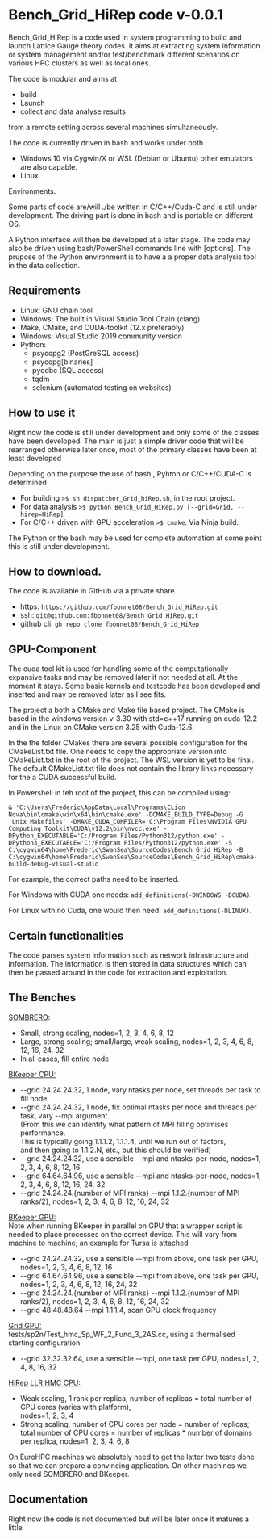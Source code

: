 Bench_Grid_HiRep code v-0.0.1
============================
Bench_Grid_HiRep is a code used in system programming to build and 
launch Lattice Gauge theory codes. It aims at extracting system
information or system management and/or test/benchmark different
scenarios on various HPC clusters as well as local ones.

The code is modular and aims at 
* build
* Launch
* collect and data analyse results

from a remote setting across several machines simultaneously.

The code is currently driven in bash and works under both 
* Windows 10 via Cygwin/X or WSL (Debian or Ubuntu) other emulators are also capable. 
* Linux

Environments. 

Some parts of code are/will ./be written in C/C++/Cuda-C and is
still under development. The driving part is done in bash and
is portable on different OS.

A Python interface will then be developed at a later stage. The code
may also be driven using bash/PowerShell commands line with [options].
The prupose of the Python environment is to have a a proper data
analysis tool in the data collection.

Requirements
------------
* Linux: GNU chain tool
* Windows: The built in Visual Studio Tool Chain (clang)
* Make, CMake, and CUDA-toolkit (12.x preferably)
* Windows: Visual Studio 2019 community version
* Python:
    - psycopg2 (PostGreSQL access)
    - psycopg[binaries]
    - pyodbc (SQL access)
    - tqdm
    - selenium (automated testing on websites)

How to use it
-------------
Right now the code is still under development and only some of the
classes have been developed. The main is just a simple driver code that
will be rearranged otherwise later once, most of the primary classes
have been at least developed

Depending on the purpose the use of bash , Pyhton or C/C++/CUDA-C
is determined

- For building ```>$ sh dispatcher_Grid_hiRep.sh```, in the root project.
- For data analysis ```>$ python Bench_Grid_HiRep.py [--grid=Grid, --hirep=HiRep]```
- For C/C++ driven with GPU acceleration ```>$ cmake```. Via Ninja build.

The Python or the bash may be used for complete automation
at some point this is still under development.

How to download.
-----------------
The code is available in GitHub via a private share.

- https: ```https://github.com/fbonnet08/Bench_Grid_HiRep.git```
- ssh: ```git@github.com:fbonnet08/Bench_Grid_HiRep.git```
- github cli: ```gh repo clone fbonnet08/Bench_Grid_HiRep```

GPU-Component
--------------
The cuda tool kit is used for handling some of the computationally expansive
tasks and may be removed later if not needed at all. At the moment
it stays. Some basic kernels and testcode has been developed and
inserted and may be removed later as I see fits.

The project a both a CMake and Make file based project. The CMake is based
in the windows version v-3.30 with std=c++17
running on cuda-12.2 and in the Linux on CMake version 3.25 with Cuda-12.6.

In the the folder CMakes there are several possible configuration for the CMakeList.txt
file. One needs to copy the appropriate version into CMakeList.txt in the root of the project.
The WSL version is yet to be final. The default CMakeList.txt file does not contain the library links
necessary for the a CUDA successful build.

In Powershell in teh root of the project, this can be compiled using:

``
& 'C:\Users\Frederic\AppData\Local\Programs\CLion Nova\bin\cmake\win\x64\bin\cmake.exe' -DCMAKE_BUILD_TYPE=Debug -G 'Unix Makefiles' -DMAKE_CUDA_COMPILER='C:\Program Files\NVIDIA GPU Computing Toolkit\CUDA\v12.2\bin\nvcc.exe' -DPython_EXECUTABLE='C:/Program Files/Python312/python.exe' -DPython3_EXECUTABLE='C:/Program Files/Python312/python.exe' -S C:\cygwin64\home\Frederic\SwanSea\SourceCodes\Bench_Grid_HiRep -B C:\cygwin64\home\Frederic\SwanSea\SourceCodes\Bench_Grid_HiRep\cmake-build-debug-visual-studio
``

For example, the correct paths need to be inserted.

For Windows with CUDA one needs: ``add_definitions(-DWINDOWS -DCUDA)``.

For Linux with no Cuda, one would then need: ``add_definitions(-DLINUX)``.

Certain functionalities
------------------------
The code parses system information such as network infrastructure and
information. The information is then stored in data structures which
can then be passed around in the code for extraction and
exploitation.

The Benches
-------------

<u>SOMBRERO:</u>
- Small, strong scaling, nodes=1, 2, 3, 4, 6, 8, 12
- Large, strong scaling; small/large, weak scaling, nodes=1, 2, 3, 4, 6, 8, 12, 16, 24, 32
- In all cases, fill entire node

<u>BKeeper CPU:</u>
- --grid 24.24.24.32, 1 node, vary ntasks per node, set threads per task to fill node
- --grid 24.24.24.32, 1 node, fix optimal ntasks per node and threads per task, vary --mpi argument. \
    (From this we can identify what pattern of MPI filling optimises performance. \
    This is typically going 1.1.1.2, 1.1.1.4, until we run out of factors, \
    and then going to 1.1.2.N, etc., but this should be verified)
- --grid 24.24.24.32, use a sensible --mpi and ntasks-per-node, nodes=1, 2, 3, 4, 6, 8, 12, 16
- --grid 64.64.64.96, use a sensible --mpi and ntasks-per-node, nodes=1, 2, 3, 4, 6, 8, 12, 16, 24, 32
- --grid 24.24.24.{number of MPI ranks} --mpi 1.1.2.{number of MPI ranks/2}, nodes=1, 2, 3, 4, 6, 8, 12, 16, 24, 32

<u>BKeeper GPU:</u>\
Note when running BKeeper in parallel on GPU that a wrapper script is needed to place processes on the correct device.
This will vary from machine to machine; an example for Tursa is attached
- --grid 24.24.24.32, use a sensible --mpi from above, one task per GPU, nodes=1, 2, 3, 4, 6, 8, 12, 16
- --grid 64.64.64.96, use a sensible --mpi from above, one task per GPU, nodes=1, 2, 3, 4, 6, 8, 12, 16, 24, 32
- --grid 24.24.24.{number of MPI ranks} --mpi 1.1.2.{number of MPI ranks/2}, nodes=1, 2, 3, 4, 6, 8, 12, 16, 24, 32
- --grid 48.48.48.64 --mpi 1.1.1.4, scan GPU clock frequency

<u>Grid GPU:</u> \
tests/sp2n/Test_hmc_Sp_WF_2_Fund_3_2AS.cc, using a thermalised starting configuration
- --grid 32.32.32.64, use a sensible --mpi, one task per GPU, nodes=1, 2, 4, 8, 16, 32

<u>HiRep LLR HMC CPU:</u>
- Weak scaling, 1 rank per replica, number of replicas = total number of CPU cores (varies with platform),\
    nodes=1, 2, 3, 4
- Strong scaling, number of CPU cores per node = number of replicas; \
    total number of CPU cores = number of replicas * number of domains per replica, nodes=1, 2, 3, 4, 6, 8

On EuroHPC machines we absolutely need to get the latter two tests done so that we can prepare a convincing application. On other machines we only need SOMBRERO and BKeeper.

Documentation
---------------
Right now the code is not documented but will be later once it matures
a little
